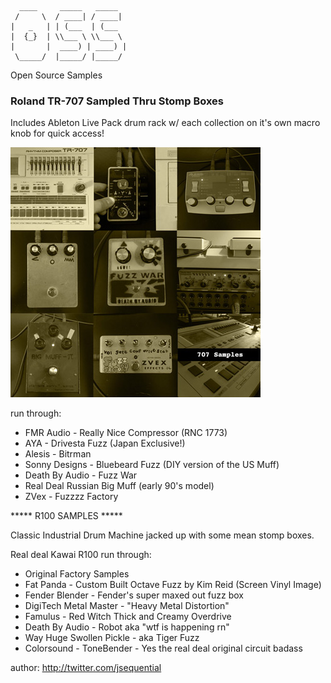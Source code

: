 ```
  ____ 	   _____   _____
 / 	   \  / ____| / ____| 
| 	_   | | (___  | (___  
|  {_}  | \\___ \ \\___ \
|    	|  ____) | ____) |
 \_____/  |_____/ |_____/ 

```
Open Source Samples

### Roland TR-707 Sampled Thru Stomp Boxes

Includes Ableton Live Pack drum rack w/ each collection on it's own macro knob for quick access!

![alt tag](https://github.com/jake-sd/oss/blob/master/707/707-small.jpg)

run through:

- FMR Audio - Really Nice Compressor (RNC 1773)
- AYA - Drivesta Fuzz (Japan Exclusive!)
- Alesis - Bitrman
- Sonny Designs - Bluebeard Fuzz (DIY version of the US Muff)
- Death By Audio - Fuzz War
- Real Deal Russian Big Muff (early 90's model)
- ZVex - Fuzzzz Factory 

***** R100 SAMPLES *****

Classic Industrial Drum Machine jacked up with some mean stomp boxes.

Real deal Kawai R100 run through:

- Original Factory Samples
- Fat Panda - Custom Built Octave Fuzz by Kim Reid (Screen Vinyl Image)
- Fender Blender - Fender's super maxed out fuzz box
- DigiTech Metal Master - "Heavy Metal Distortion"
- Famulus - Red Witch Thick and Creamy Overdrive
- Death By Audio - Robot aka "wtf is happening rn"
- Way Huge Swollen Pickle - aka Tiger Fuzz
- Colorsound - ToneBender - Yes the real deal original circuit badass


author: http://twitter.com/jsequential
